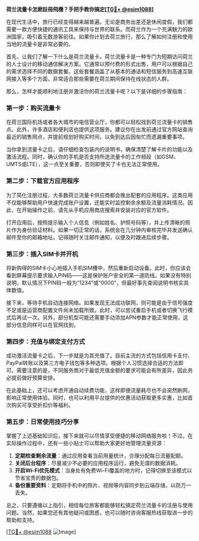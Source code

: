 **荷兰流量卡怎麽註冊飛機？手把手教你搞定[[TG💪+ @esim1088](https://t.me/s/esim1088)]**

在现代生活中，旅行已经变得越来越普遍。无论是商务出差还是休闲度假，我们都需要一款方便快捷的通讯工具来保持与世界的联系。而荷兰作为一个充满魅力的欧洲国家，吸引着无数游客前往。如果你计划去荷兰旅行，那么了解如何注册和使用当地的流量卡是非常必要的。

首先，让我们了解一下什么是荷兰流量卡。荷兰流量卡是一种专门为短期访问荷兰的人士设计的移动通信解决方案。它通常以预付费的形式出售，用户可以根据自己的需求选择不同的数据套餐。这些套餐涵盖了从基本的通话和短信服务到高速互联网接入等多个方面，非常适合那些需要在荷兰期间保持在线状态的人群。

那么，怎样才能顺利地注册并激活你的荷兰流量卡呢？以下是详细的步骤指南：

### 第一步：购买流量卡

在荷兰国际机场或者各大城市的电信营业厅，你都可以轻松找到荷兰流量卡的销售点。此外，许多酒店和便利店也提供这项服务。建议你在出发前通过官方网站查询最近的销售网点，并提前规划好购买时间，以免到达后因匆忙而遗漏重要事项。

当你拿到流量卡之后，请仔细检查包装内的说明书，确保清楚了解卡片的功能以及激活流程。同时，确认你的手机是否支持所选流量卡的工作频段（如GSM、UMTS或LTE），这一点至关重要，否则即使买了卡也无法正常使用。

### 第二步：下载官方应用程序

为了简化注册过程，大多数荷兰流量卡供应商都会推出配套的应用程序。这类应用不仅能够帮助用户快速完成账户设置，还能实时监控剩余余额及流量消耗情况。因此，在开始操作之前，请先从手机应用商店搜索并安装对应的官方软件。

打开应用后，按照提示输入个人信息（例如姓名、护照号码等），并上传清晰的照片作为身份验证材料。如果一切正常的话，系统会在几分钟内审核完毕并发送确认邮件至你的邮箱地址。记得随时关注邮件通知，以便及时跟进后续步骤。

### 第三步：插入SIM卡并开机

将新购得的SIM卡小心地插入手机SIM槽中，然后重新启动设备。此时，你应该会看到屏幕提示要求输入PIN码——这是保护账户安全的第一道防线。如果没有特别说明，默认情况下PIN码一般为“1234”或“0000”，但最好事先查阅说明书核实具体数值。

接下来，等待手机自动连接网络。如果发现无法成功联网，则可能是由于信号强度不足或是运营商配置文件尚未加载所致。此时，可以尝试重启手机或者切换飞行模式后再试一次。另外，部分机型可能还需要手动添加APN参数才能正常使用，这部分信息同样可以在官网找到。

### 第四步：充值与绑定支付方式

成功激活流量卡之后，下一步就是为其充值了。目前主流的方式包括信用卡支付、PayPal转账以及第三方电子钱包等多种选项。根据个人习惯选择合适的方法即可。需要注意的是，不同服务商对于最低充值金额的要求可能会有所差异，因此务必提前做好预算安排。

在此基础上，还可以考虑开通自动续费功能，这样即便流量耗尽也不会突然断网，影响正常使用体验。同时，也可以利用平台提供的优惠活动获取更多实惠，比如首次购买可享受折扣价等福利。

### 第五步：日常使用技巧分享

掌握了上述基础知识后，接下来就可以尽情享受便捷的移动网络服务啦！不过，在实际操作过程中，还有一些小贴士可以帮助大家更好地管理流量资源：

1. **定期检查剩余流量**：通过应用查看当前用量统计，合理分配每日流量配额。
2. **关闭后台程序**：尽量减少不必要的应用程序运行，避免无谓的数据消耗。
3. **开启Wi-Fi优先模式**：当身处有免费Wi-Fi覆盖的地方时，记得切换至该模式以节省宝贵的数据包。
4. **备份重要资料**：定期将手机中的照片、视频等内容同步到云端存储，以防万一丢失。

总之，只要遵循以上指引，相信每位旅客都能够轻松搞定荷兰流量卡的注册与使用问题。当然，如果您还有其他疑问或困惑，也可以随时咨询客服热线获取进一步的帮助和支持。

[[TG💪+ @esim1088](https://t.me/s/esim1088) ![Image](https://i.postimg.cc/4NQfJmqS/Snipaste-2025-05-13-00-14-12.png)]
